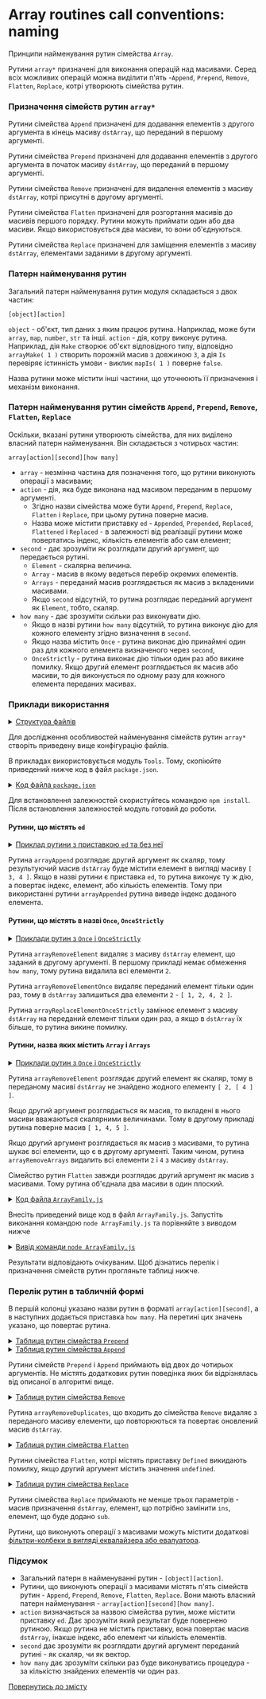 # Array routines call conventions: naming

Принципи найменування рутин сімейства <code>Array</code>.

Рутини `array*` призначені для виконання операцій над масивами. Серед всіх можливих операцій можна виділити п'ять -`Append`, `Prepend`, `Remove`, `Flatten`, `Replace`, котрі утворюють сімейства рутин.

### Призначення сімейств рутин `array*`

Рутини сімейства `Append` призначені для додавання елементів з другого аргумента в кінець масиву `dstArray`, що переданий в першому аргументі.

Рутини сімейства `Prepend` призначені для додавання елементів з другого аргумента в початок масиву `dstArray`, що переданий в першому аргументі.

Рутини сімейства `Remove` призначені для видалення елементів з масиву `dstArray`, котрі присутні в другому аргументі.

Рутини сімейства `Flatten` призначені для розгортання масивів до масивів першого порядку. Рутини можуть приймати один або два масиви. Якщо використовується два масиви, то вони об'єднуються.

Рутини сімейства `Replace` призначені для заміщення елементів з масиву `dstArray`, елементами заданими в другому аргументі.

### Патерн найменування рутин

Загальний патерн найменування рутин модуля складається з двох частин:

```
[object][action]
```

`object` - об'єкт, тип даних з яким працює рутина. Наприклад, може бути `array`, `map`, `number`, `str` та інші.
`action` - дія, котру виконує рутина. Наприклад, дія `Make` створює об'єкт відповідного типу, відповідно `arrayMake( 1 )` створить порожній масив з довжиною `3`, а дія `Is` перевіряє істинність умови - виклик `mapIs( 1 )` поверне `false`.

Назва рутини може містити інші частини, що уточнюють її призначення і механізм виконання.

### Патерн найменування рутин сімейств `Append`, `Prepend`, `Remove`, `Flatten`, `Replace`

Оскільки, вказані рутини утворюють сімейства, для них виділено власний патерн найменування. Він складається з чотирьох частин:

```
array[action][second][how many]
```

- `array` - незмінна частина для позначення того, що рутини виконують операції з масивами;
- `action` - дія, яка буде виконана над масивом переданим в першому аргументі.
  - Згідно назви сімейства може бути `Append`, `Prepend`, `Replace`, `Flatten` i `Replace`, при цьому рутина поверне масив.
  - Назва може містити приставку `ed` - `Appended`, `Prepended`, `Replaced`, `Flattened` i `Replaced` - в залежності від реалізації рутини може повертатись індекс, кількість елементів або сам елемент;
- `second` - дає зрозуміти як розглядати другий аргумент, що передається рутині.
  - `Element` - скалярна величина.
  - `Array` - масив в якому ведеться перебір окремих елементів.
  - `Arrays` - переданий масив розглядається як масив з вкладеними масивами.
  - Якщо `second` відсутній, то рутина розглядає переданий аргумент як `Element`, тобто, скаляр.
- `how many` - дає зрозуміти скільки раз виконувати дію.
  - Якщо в назві рутини `how many` відсутній, то рутина виконує дію для кожного елементу згідно визначення в `second`.
  - Якщо назва містить `Once` - рутина виконає дію принаймні один раз для кожного елемента визначеного через `second`,
  - `OnceStrictly` - рутина виконає дію тільки один раз або викине помилку. Якщо другий елемент розглядається як масив або масиви, то дія виконується по одному разу для кожного елемента переданих масивах.

### Приклади використання

<details>
  <summary><u>Структура файлів</u></summary>

```
arrayFamily
    ├── ArrayFamily.js
    └── package.json
```

</details>

Для дослідження особливостей найменування сімейств рутин `array*` створіть приведену вище конфігурацію файлів.

В прикладах використовується модуль `Tools`. Тому, скопіюйте приведений нижче код в файл `package.json`.

<details>
    <summary><u>Код файла <code>package.json</code></u></summary>

```json    
{
  "dependencies": {
    "wTools": ""
  }
}
```

</details>

Для встановлення залежностей скористуйтесь командою `npm install`. Після встановлення залежностей модуль готовий до роботи.

#### Рутини, що містять `ed`

<details>
    <summary><u>Приклад рутини з приставкою <code>ed</code> та без неї</u></summary>

```js
// array[action]
var result = _.arrayAppend( [ 1, 2 ], [ 3, 4 ] );
console.log( 'Without ed' );
console.log( result );
// returns [ 1, 2, [ 3, 4 ] ] - dstArray

// array[action]ed
var result = _.arrayAppended( [ 1, 2 ], [ 3, 4 ] );
console.log( 'With ed' );
console.log( result );
// returns 2 - index

// array[action]
var result = _.arrayPrepend( [ 1, 2 ], [ 3, 4 ] );
console.log( 'Without ed' );
console.log( result );
// returns [ [ 3, 4 ], 1, 2 ] - dstArray

// array[action]ed
var result = _.arrayPrepended( [ 1, 2 ], [ 3, 4 ] );
console.log( 'With ed' );
console.log( result );
// returns 0 - index
```

</details>

Рутина `arrayAppend` розглядає другий аргумент як скаляр, тому результуючий масив `dstArray` буде містити елемент в вигляді масиву `[ 3, 4 ]`. Якщо в назві рутини є приставка `ed`, то рутина виконує ту ж дію, а повертає індекс, елемент, або кількість елементів. Тому при використанні рутини `arrayAppended` рутина виведе індекс доданого елемента.

#### Рутини, що містять в назві `Once`, `OnceStrictly`

<details>
    <summary><u>Приклади рутин з <code>Once</code> i <code>OnceStrictly</code></u></summary>

```js
// array[action][second]
var result = _.arrayRemoveElement( [ 1, 2, 2, 4, 2, 5 ], 2 );
console.log( 'Without [how many]' );
console.log( result );
// returns [ 1, 4, 5 ]

// array[action][second]Once
var result = _.arrayRemoveElementOnce( [ 1, 2, 2, 4, 2, 5 ], 2 );
console.log( 'With [Once]' );
console.log( result );
// returns [ 1, 2, 4, 2, 5 ]

// array[action][second]OnceStrictly
var result = _.arrayReplaceElementOnceStrictly( [ 1, 4, 2, 5 ], 2, 3 );
console.log( 'With [OnceStrictly]' );
console.log( result );
// returns [ 1, 4, 3, 5 ]
```

</details>

Рутина `arrayRemoveElement` видаляє з масиву `dstArray` елемент, що заданий в другому аргументі. В першому прикладі немає обмеження `how many`, тому рутина видалила всі елементи `2`.

Рутина `arrayRemoveElementOnce` видаляє переданий елемент тільки один раз, тому в `dstArray` залишиться два елементи `2` - `[ 1, 2, 4, 2 ]`.

Рутина `arrayReplaceElementOnceStrictly` замінює елемент з масиву `dstArray` на переданий елемент тільки один раз, а якщо в `dstArray` їх більше, то рутина викине помилку.

#### Рутини, назва яких містить `Array` i `Arrays`

<details>
    <summary><u>Приклади рутин з <code>Once</code> i <code>OnceStrictly</code></u></summary>

```js
// array[action]Element
var result = _.arrayRemoveElement( [ 1, 2, 2, 4, 2, 5 ], [ 2, [ 4 ] ] );
console.log( 'second as element' );
console.log( result );
// returns [ 1, 2, 2, 4, 2, 5 ], routine treats element [ 2, [ 4 ] ] as scalar

// array[action]Array
var result = _.arrayRemoveArray( [ 1, 2, 2, 4, 2, 5 ], [ 2, [ 4 ] ] );
console.log( 'second as array' );
console.log( result );
// returns [ 1, 4, 5 ], routine treats inner array [ 4 ] as scalar

// array[action]Arrays
var result = _.arrayRemoveArrays( [ 1, 2, 2, 4, 2, 5 ], [ 2, [ 4 ] ] );
console.log( 'second as arrays' );
console.log( result );
// returns [ 1, 5 ]

// array[action]
var result = _.arrayFlatten( [ 1, 2, 2, 4, 2, 5 ], [ 2, [ 4 ] ] );
console.log( 'arrayFlatten' );
console.log( result );
// returns [ 1, 2, 2, 4, 2, 5, 2, 4 ]
```

</details>

Рутина `arrayRemoveElement` розглядає другий елемент як скаляр, тому в переданому масиві `dstArray` не знайдено жодного елементу `[ 2, [ 4 ] ]`.

Якщо другий аргумент розглядається як масив, то вкладені в нього масиви вважаються скалярними величинами. Тому в другому прикладі рутина поверне масив `[ 1, 4, 5 ]`.

Якщо другий аргумент розглядається як масив з масивами, то рутина шукає всі елементи, що є в другому аргументі. Таким чином, рутина `arrayRemoveArrays` видалить всі елементи `2` i `4` з масиву `dstArray`.

Сімейство рутин `Flatten` завжди розглядає другий аргумент як масив з масивами. Тому рутина об'єднала два масиви в один плоский.

<details>
    <summary><u>Код файла <code>ArrayFamily.js</code></u></summary>

```js
let _ = require( 'wTools' );

//

// array[action]
var result = _.arrayAppend( [ 1, 2 ], [ 3, 4 ] );
console.log( 'Without ed' );
console.log( result );
// returns [ 1, 2, [ 3, 4 ] ] - dstArray

// array[action]ed
var result = _.arrayAppended( [ 1, 2 ], [ 3, 4 ] );
console.log( 'With ed' );
console.log( result );
// returns 2 - index

// array[action]
var result = _.arrayPrepend( [ 1, 2 ], [ 3, 4 ] );
console.log( 'Without ed' );
console.log( result );
// returns [ [ 3, 4 ], 1, 2 ] - dstArray

// array[action]ed
var result = _.arrayPrepended( [ 1, 2 ], [ 3, 4 ] );
console.log( 'With ed' );
console.log( result );
// returns 0 - index

//

// array[action][second]
var result = _.arrayRemoveElement( [ 1, 2, 2, 4, 2, 5 ], 2 );
console.log( 'Without [how many]' );
console.log( result );
// returns [ 1, 4, 5 ]

// array[action][second]Once
var result = _.arrayRemoveElementOnce( [ 1, 2, 2, 4, 2, 5 ], 2 );
console.log( 'With [Once]' );
console.log( result );
// returns [ 1, 2, 4, 2, 5 ]

// array[action][second]OnceStrictly
var result = _.arrayRemoveElementOnceStrictly( [ 1, 4, 2, 5 ], 2 );
console.log( 'With [OnceStrictly]' );
console.log( result );
// returns [ 1, 4, 5 ]

//

// array[action]Element
var result = _.arrayRemoveElement( [ 1, 2, 2, 4, 2, 5 ], [ 2, [ 4 ] ] );
console.log( 'second as element' );
console.log( result );
// returns [ 1, 2, 2, 4, 2, 5 ], routine treats element [ 2, [ 4 ] ] as scalar

// array[action]Array
var result = _.arrayRemoveArray( [ 1, 2, 2, 4, 2, 5 ], [ 2, [ 4 ] ] );
console.log( 'second as array' );
console.log( result );
// returns [ 1, 4, 5 ], routine treats inner array [ 4 ] as scalar

// array[action]Arrays
var result = _.arrayRemoveArrays( [ 1, 2, 2, 4, 2, 5 ], [ 2, [ 4 ] ] );
console.log( 'second as arrays' );
console.log( result );
// returns [ 1, 5 ]

// array[action]
var result = _.arrayFlatten( [ 1, 2, 2, 4, 2, 5 ], [ 2, [ 4 ] ] );
console.log( 'arrayFlatten' );
console.log( result );
// returns [ 1, 2, 2, 4, 2, 5, 2, 4 ]
```

</details>

Внесіть приведений вище код в файл `ArrayFamily.js`. Запустіть виконання командою `node ArrayFamily.js` та порівняйте з виводом нижче

<details>
  <summary><u>Вивід команди <code>node ArrayFamily.js</code></u></summary>

```
$ node ArrayFamily.js
Without ed
[ 1, 2, [ 3, 4 ] ]
With ed
2
Without ed
[ [ 3, 4 ], 1, 2 ]
With ed
0
Without [how many]
[ 1, 4, 5 ]
With [Once]
[ 1, 2, 4, 2, 5 ]
With [OnceStrictly]
[ 1, 4, 5 ]
second as element
[ 1, 2, 2, 4, 2, 5 ]
second as array
[ 1, 4, 5 ]
second as arrays
[ 1, 5 ]
arrayFlatten
[ 1, 2, 2, 4, 2, 5, 2, 4 ]
```

</details>

Результати відповідають очікуваним. Щоб дізнатись перелік і призначення сімейств рутин прогляньте таблиці нижче.

### Перелік рутин в табличній формі

В першій колонці указано назви рутин в форматі `array[action][second]`, а в наступних додається приставка `how many`. На перетині цих значень указано, що повертає рутина.

<details>
  <summary><u>Таблиця рутин сімейства <code>Prepend</code></u></summary>

| array[action][second]      | -                   | Once                | OnceStrictly               |
|----------------------------|---------------------|---------------------|----------------------------|
| arrayPrepend               | dstArray            | dstArray            | dstArray                   |
| arrayPrependElement        | dstArray            | dstArray            | dstArray                   |
| arrayPrependArray          | dstArray            | dstArray            | dstArray                   |
| arrayPrependArrays         | dstArray            | dstArray            | dstArray                   |
| arrayPrepended             | index               | index               | index                      |
| arrayPrependedElement      | index               | element             | element / index            |
| arrayPrependedArray        | number              | number              | number                     |
| arrayPrependedArrays       | number              | number              | number                     |

</details>
<details>
  <summary><u>Таблиця рутин сімейства <code>Append</code></u></summary>

| array[action][second]     | -                   | Once                | OnceStrictly               |
|---------------------------|---------------------|---------------------|----------------------------|
| arrayAppend               | dstArray            | dstArray            | dstArray                   |
| arrayAppendElement        | dstArray            | dstArray            | dstArray                   |
| arrayAppendArray          | dstArray            | dstArray            | dstArray                   |
| arrayAppendArrays         | dstArray            | dstArray            | dstArray                   |
| arrayAppended             | index               | index               | index                      |
| arrayAppendedElement      | index               | element             | element / index            |
| arrayAppendedArray        | number              | number              | number                     |
| arrayAppendedArrays       | number              | number              | number                     |

</details>

Рутини сімейств `Prepend` i `Append` приймають від двох до чотирьох аргументів. Не містять додаткових рутин поведінка яких би відрізнялась від описаної в алгоритмі вище.

<details>
  <summary><u>Таблиця рутин сімейства <code>Remove</code></u></summary>

| array[action][second]     | -                   | Once                | OnceStrictly               |
|---------------------------|---------------------|---------------------|----------------------------|
| arrayRemove               | dstArray            | dstArray            | dstArray                   |
| arrayRemoveElement        | dstArray            | dstArray            | dstArray                   |
| arrayRemoveArray          | dstArray            | dstArray            | dstArray                   |
| arrayRemoveArrays         | dstArray            | dstArray            | dstArray                   |
| arrayRemoved              | number              | index               | index                      |
| arrayRemovedElement       | number              | index               | element                    |
| arrayRemovedArray         | number              | number              | number                     |
| arrayRemovedArrays        | number              | number              | number                     |
| arrayRemoveDuplicates     | dstArray            | -                   | -                          |

</details>

Рутина `arrayRemoveDuplicates`, що входить до сімейства `Remove` видаляє з переданого масиву елементи, що повторюються та повертає оновлений масив `dstArray`.

<details>
  <summary><u>Таблиця рутин сімейства <code>Flatten</code></u></summary>

| array[action][second]     | -                   | Once                | OnceStrictly               |
|---------------------------|---------------------|---------------------|----------------------------|
| arrayFlatten              | dstArray            | dstArray            | dstArray                   |
| arrayFlattenDefined       | dstArray            | dstArray            | dstArray                   |
| arrayFlattened            | number / dstArray   | number / dstArray   | number / dstArray          |
| arrayFlattenedDefined     | number / dstArray   | number / dstArray   | number / dstArray          |

</details>

Рутини сімейства `Flatten`, котрі містять приставку `Defined` викидають помилку, якщо другий аргумент містить значення `undefined`.

<details>
  <summary><u>Таблиця рутин сімейства <code>Replace</code></u></summary>

| array[action][second]     | -                   | Once                | OnceStrictly               |
|---------------------------|---------------------|---------------------|----------------------------|
| arrayReplace              | dstArray            | dstArray            | dstArray                   |
| arrayReplaceElement       | dstArray            | dstArray            | dstArray                   |
| arrayReplaceArray         | dstArray            | dstArray            | dstArray                   |
| arrayReplaceArrays        | dstArray            | dstArray            | dstArray                   |
| arrayReplaced             | number              | index               | index                      |
| arrayReplacedElement      | number              | element             | element                    |
| arrayReplacedArray        | number              | number              | number                     |
| arrayReplacedArrays       | number              | number              | number                     |

</details>

Рутини сімейства `Replace` приймають не менше трьох параметрів - масив призначення `dstArray`, елемент, що потрібно замінити `ins`, елемент, що буде додано `sub`.

Рутини, що виконують операції з масивами можуть містити додаткові [фільтри-колбеки в вигляді еквалайзера або евалуатора](ConventionCallbecksInArray.md).

### Підсумок

- Загальний патерн в найменуванні рутин - `[object][action]`.
- Рутини, що виконують операції з масивами містять п'ять сімейств рутин - `Append`, `Prepend`, `Remove`, `Flatten`, `Replace`. Вони мають власний патерн найменування - `array[action][second][how many]`.
- `action` визначається за назвою сімейства рутин, може містити приставку `ed`. Дає зрозуміти який результат буде повернено рутиною. Якщо рутина не містить приставку, вона повертає масив `dstArray`, інакше індекс, або елемент чи кількість елементів.
- `second` дає зрозуміти як розглядати другий аргумент переданий рутині - як скаляр, чи як вектор.
- `how many` дає зрозуміти скільки раз буде виконуватись процедура - за кількістю знайдених елементів чи один раз.

[Повернутись до змісту](../README.md#Туторіали)
